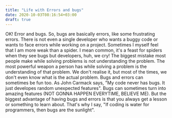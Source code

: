 ```yaml
---
title: "Life with Errors and bugs"
date: 2020-10-03T08:16:54+03:00
draft: true
---
```


OK! Error and bugs. So, bugs are basically errors, like some frustrating errors. There is not even a single developer who wants a buggy code or wants to face errors while working on a project. Sometimes I myself feel that I am more weak than a spider. I mean common, it's a feast for spiders when they see bugs but developers, huh, we cry! The biggest mistake most people make while solving problems is not understanding the problem. The most powerful weapon a person has while solving a problem is the understanding of that problem. We don't realise it, but most of the times, we don't even know what is the actual problem. Bugs and errors can sometimes be fun too. As John Carmack says, "My code never has bugs. It just developes random unexpected features". Bugs can sometimes turn into amazing features (NOT GONNA HAPPEN EVERYTIME, BELIEVE ME). But the biggest advantage of having bugs and errors is that you always get a lesson or something to learn about. That's why I say, "If coding is water for programmers, then bugs are the sunlight".